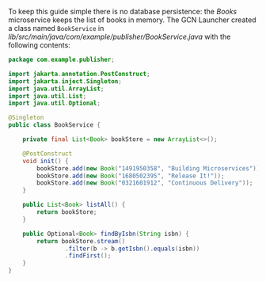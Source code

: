 To keep this guide simple there is no database persistence: the _Books_ microservice keeps the list of books in memory. The GCN Launcher created a class named `BookService` in _lib/src/main/java/com/example/publisher/BookService.java_ with the following contents:

```java
package com.example.publisher;

import jakarta.annotation.PostConstruct;
import jakarta.inject.Singleton;
import java.util.ArrayList;
import java.util.List;
import java.util.Optional;

@Singleton
public class BookService {

    private final List<Book> bookStore = new ArrayList<>();

    @PostConstruct
    void init() {
        bookStore.add(new Book("1491950358", "Building Microservices"));
        bookStore.add(new Book("1680502395", "Release It!"));
        bookStore.add(new Book("0321601912", "Continuous Delivery"));
    }

    public List<Book> listAll() {
        return bookStore;
    }

    public Optional<Book> findByIsbn(String isbn) {
        return bookStore.stream()
                .filter(b -> b.getIsbn().equals(isbn))
                .findFirst();
    }
}
```
